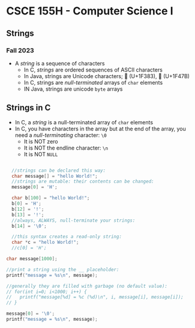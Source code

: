 
# CSCE 155H - Computer Science I
## Strings
### Fall 2023

* A *string* is a sequence of characters
  * In C, *strings* are ordered sequences of ASCII characters
  * In Java, strings are Unicode characters; 🎃 (U+1F383), 👻 (U+1F47B)
  * In C, strings are *null-terminated* arrays of `char` elements
  * IN Java, strings are unicode `byte` arrays

## Strings in C

* In C, a *string* is a null-terminated array of `char` elements
* In C, you have characters in the array but at the end of the array, you need a *null-terminating* character: `\0`
  * It is NOT zero
  * It is NOT the endline character: `\n`
  * It is NOT `NULL`

```c

  //strings can be declared this way:
  char message[] = "hello World!";
  //strings are mutable: their contents can be changed:
  message[0] = 'H';

  char b[100] = "hello World!";
  b[0] = 'H';
  b[12] = '!';
  b[13] = '!';
  //always, ALWAYS, null-terminate your strings:
  b[14] = '\0';

  //this syntax creates a read-only string:
  char *c = "hello World!";
  //c[0] = 'H';
```

```c
char message[1000];

//print a string using the __ placeholder:
printf("message = %s\n", message);

//generally they are filled with garbage (no default value):
// for(int i=0; i<1000; i++) {
//   printf("message[%d] = %c (%d)\n", i, message[i], message[i]);
// }

message[0] = '\0';
printf("message = %s\n", message);
```

```text









```
